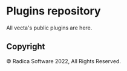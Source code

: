 # Plugins repository

All vecta's public plugins are here.

## Copyright

© Radica Software 2022, All Rights Reserved.
